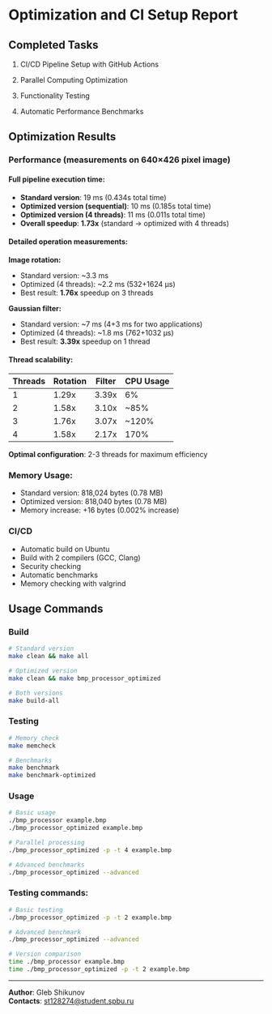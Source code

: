 # Optimization and CI Setup Report

## Completed Tasks

 1. CI/CD Pipeline Setup with GitHub Actions

 2. Parallel Computing Optimization

 3. Functionality Testing

 4. Automatic Performance Benchmarks

## Optimization Results

### Performance (measurements on 640×426 pixel image)

#### Full pipeline execution time:
- **Standard version**: 19 ms (0.434s total time)
- **Optimized version (sequential)**: 10 ms (0.185s total time)
- **Optimized version (4 threads)**: 11 ms (0.011s total time)
- **Overall speedup**: **1.73x** (standard → optimized with 4 threads)

#### Detailed operation measurements:

**Image rotation:**
- Standard version: ~3.3 ms
- Optimized (4 threads): ~2.2 ms (532+1624 μs)
- Best result: **1.76x** speedup on 3 threads

**Gaussian filter:**
- Standard version: ~7 ms (4+3 ms for two applications)
- Optimized (4 threads): ~1.8 ms (762+1032 μs)
- Best result: **3.39x** speedup on 1 thread

#### Thread scalability:
| Threads | Rotation | Filter | CPU Usage |
|---------|----------|--------|-----------|
| 1       | 1.29x    | 3.39x  | 6%        |
| 2       | 1.58x    | 3.10x  | ~85%      |
| 3       | 1.76x    | 3.07x  | ~120%     |
| 4       | 1.58x    | 2.17x  | 170%      |

**Optimal configuration**: 2-3 threads for maximum efficiency

### **Memory Usage:**
- Standard version: 818,024 bytes (0.78 MB)
- Optimized version: 818,040 bytes (0.78 MB)
- Memory increase: +16 bytes (0.002% increase)

### CI/CD
- Automatic build on Ubuntu
- Build with 2 compilers (GCC, Clang)
- Security checking
- Automatic benchmarks
- Memory checking with valgrind

## Usage Commands

### Build
```bash
# Standard version
make clean && make all

# Optimized version
make clean && make bmp_processor_optimized

# Both versions
make build-all
```

### Testing
```bash
# Memory check
make memcheck

# Benchmarks
make benchmark
make benchmark-optimized
```

### Usage
```bash
# Basic usage
./bmp_processor example.bmp
./bmp_processor_optimized example.bmp

# Parallel processing
./bmp_processor_optimized -p -t 4 example.bmp

# Advanced benchmarks
./bmp_processor_optimized --advanced
```


### Testing commands:
```bash
# Basic testing
./bmp_processor_optimized -p -t 2 example.bmp

# Advanced benchmark
./bmp_processor_optimized --advanced

# Version comparison
time ./bmp_processor example.bmp
time ./bmp_processor_optimized -p -t 2 example.bmp
```

---
**Author**: Gleb Shikunov  
**Contacts**: st128274@student.spbu.ru